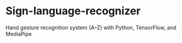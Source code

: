 # Sign-language-recognizer
Hand gesture recognition system (A–Z) with Python, TensorFlow, and MediaPipe
